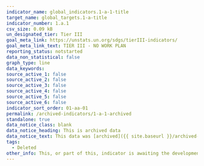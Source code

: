 ```yaml
---
indicator_name: global_indicators.1-a-1-title
target_name: global_targets.1-a-title
indicator_number: 1.a.1
csv_size: 0.09 kB
un_designated_tier: Tier III
goal_meta_link: https://unstats.un.org/sdgs/tierIII-indicators/
goal_meta_link_text: TIER III - NO WORK PLAN
reporting_status: notstarted
data_non_statistical: false
graph_type: line
data_keywords:  
source_active_1: false
source_active_2: false
source_active_3: false
source_active_4: false
source_active_5: false
source_active_6: false
indicator_sort_order: 01-aa-01
permalink: /archived-indicators/1-a-1-archived
standalone: true
data_notice_class: blank
data_notice_heading: This is archived data
data_notice_text: This data was [archived]({{ site.baseurl }}/archived-indicators) as a result of the [IAEG-SDGs 2020 Comprehensive Review](https://unstats.un.org/sdgs/iaeg-sdgs/2020-comp-rev/). The indicator was deleted as a result of the review. 
tags:
  - Deleted
other_info: This, or part of this, indicator is awaiting the development of internationally established methodology and standards (classified by the UN as tier 3). 
---
```

